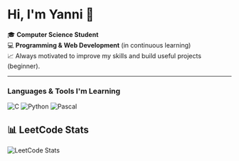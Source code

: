 # Hi, I'm Yanni 👋

🎓 **Computer Science Student**  
💻 **Programming & Web Development** (in continuous learning)  
📈 Always motivated to improve my skills and build useful projects (beginner).

---

### Languages & Tools I'm Learning
![C](https://img.shields.io/badge/C-00599C?style=for-the-badge&logo=c&logoColor=white)
![Python](https://img.shields.io/badge/Python-3776AB?style=for-the-badge&logo=python&logoColor=white)
![Pascal](https://img.shields.io/badge/Pascal-512BD4?style=for-the-badge&logo=pascal&logoColor=white)


## 📊 LeetCode Stats
![LeetCode Stats](https://leetcard.jacoblin.cool/yanniserrour)


